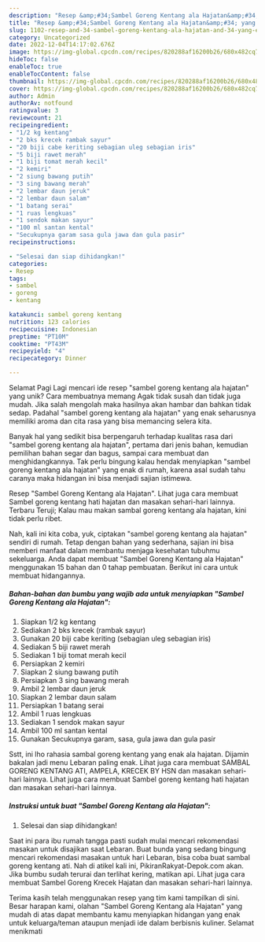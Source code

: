 ```yaml
---
description: "Resep &amp;#34;Sambel Goreng Kentang ala Hajatan&amp;#34; yang Enak, Mengugah Selera"
title: "Resep &amp;#34;Sambel Goreng Kentang ala Hajatan&amp;#34; yang Enak, Mengugah Selera"
slug: 1102-resep-and-34-sambel-goreng-kentang-ala-hajatan-and-34-yang-enak-mengugah-selera
category: Uncategorized
date: 2022-12-04T14:17:02.676Z
image: https://img-global.cpcdn.com/recipes/820288af16200b26/680x482cq70/sambel-goreng-kentang-ala-hajatan-foto-resep-utama.jpg
hideToc: false
enableToc: true
enableTocContent: false
thumbnail: https://img-global.cpcdn.com/recipes/820288af16200b26/680x482cq70/sambel-goreng-kentang-ala-hajatan-foto-resep-utama.jpg
cover: https://img-global.cpcdn.com/recipes/820288af16200b26/680x482cq70/sambel-goreng-kentang-ala-hajatan-foto-resep-utama.jpg
author: Admin
authorAv: notfound
ratingvalue: 3
reviewcount: 21
recipeingredient:
- "1/2 kg kentang"
- "2 bks krecek rambak sayur"
- "20 biji cabe keriting sebagian uleg sebagian iris"
- "5 biji rawet merah"
- "1 biji tomat merah kecil"
- "2 kemiri"
- "2 siung bawang putih"
- "3 sing bawang merah"
- "2 lembar daun jeruk"
- "2 lembar daun salam"
- "1 batang serai"
- "1 ruas lengkuas"
- "1 sendok makan sayur"
- "100 ml santan kental"
- "Secukupnya garam sasa gula jawa dan gula pasir"
recipeinstructions:

- "Selesai dan siap dihidangkan!"
categories:
- Resep
tags:
- sambel
- goreng
- kentang

katakunci: sambel goreng kentang 
nutrition: 123 calories
recipecuisine: Indonesian
preptime: "PT10M"
cooktime: "PT43M"
recipeyield: "4"
recipecategory: Dinner

---
```



Selamat Pagi Lagi mencari ide resep &#34;sambel goreng kentang ala hajatan&#34; yang unik? Cara membuatnya memang Agak tidak susah dan tidak juga mudah. Jika salah mengolah maka hasilnya akan hambar dan bahkan tidak sedap. Padahal &#34;sambel goreng kentang ala hajatan&#34; yang enak seharusnya memiliki aroma dan cita rasa yang bisa memancing selera kita.


Banyak hal yang sedikit bisa berpengaruh terhadap kualitas rasa dari &#34;sambel goreng kentang ala hajatan&#34;, pertama dari jenis bahan, kemudian pemilihan bahan segar dan bagus, sampai cara membuat dan menghidangkannya. Tak perlu bingung kalau hendak menyiapkan &#34;sambel goreng kentang ala hajatan&#34; yang enak di rumah, karena asal sudah tahu caranya maka hidangan ini bisa menjadi sajian istimewa.

Resep &#34;Sambel Goreng Kentang ala Hajatan&#34;. Lihat juga cara membuat Sambel goreng kentang hati hajatan dan masakan sehari-hari lainnya. Terbaru Teruji; Kalau mau makan sambal goreng kentang ala hajatan, kini tidak perlu ribet.


Nah, kali ini kita coba, yuk, ciptakan &#34;sambel goreng kentang ala hajatan&#34; sendiri di rumah. Tetap dengan bahan yang sederhana, sajian ini bisa memberi manfaat dalam membantu menjaga kesehatan tubuhmu sekeluarga. Anda dapat membuat &#34;Sambel Goreng Kentang ala Hajatan&#34; menggunakan 15 bahan dan 0 tahap pembuatan. Berikut ini cara untuk membuat hidangannya.

<!--inarticleads1-->

##### Bahan-bahan dan bumbu yang wajib ada untuk menyiapkan &#34;Sambel Goreng Kentang ala Hajatan&#34;:

1. Siapkan 1/2 kg kentang
1. Sediakan 2 bks krecek (rambak sayur)
1. Gunakan 20 biji cabe keriting (sebagian uleg sebagian iris)
1. Sediakan 5 biji rawet merah
1. Sediakan 1 biji tomat merah kecil
1. Persiapkan 2 kemiri
1. Siapkan 2 siung bawang putih
1. Persiapkan 3 sing bawang merah
1. Ambil 2 lembar daun jeruk
1. Siapkan 2 lembar daun salam
1. Persiapkan 1 batang serai
1. Ambil 1 ruas lengkuas
1. Sediakan 1 sendok makan sayur
1. Ambil 100 ml santan kental
1. Gunakan Secukupnya garam, sasa, gula jawa dan gula pasir


Sstt, ini lho rahasia sambal goreng kentang yang enak ala hajatan. Dijamin bakalan jadi menu Lebaran paling enak. Lihat juga cara membuat SAMBAL GORENG KENTANG ATI, AMPELA, KRECEK BY HSN dan masakan sehari-hari lainnya. Lihat juga cara membuat Sambel goreng kentang hati hajatan dan masakan sehari-hari lainnya. 

<!--inarticleads2-->

##### Instruksi untuk buat &#34;Sambel Goreng Kentang ala Hajatan&#34;:


1. Selesai dan siap dihidangkan!

Saat ini para ibu rumah tangga pasti sudah mulai mencari rekomendasi masakan untuk disajikan saat Lebaran. Buat bunda yang sedang bingung mencari rekomendasi masakan untuk hari Lebaran, bisa coba buat sambal goreng kentang ati. Nah di atikel kali ini, PikiranRakyat-Depok.com akan. Jika bumbu sudah terurai dan terlihat kering, matikan api. Lihat juga cara membuat Sambel Goreng Krecek Hajatan dan masakan sehari-hari lainnya. 

Terima kasih telah menggunakan resep yang tim kami tampilkan di sini. Besar harapan kami, olahan &#34;Sambel Goreng Kentang ala Hajatan&#34; yang mudah di atas dapat membantu kamu menyiapkan hidangan yang enak untuk keluarga/teman ataupun menjadi ide dalam berbisnis kuliner. Selamat menikmati
